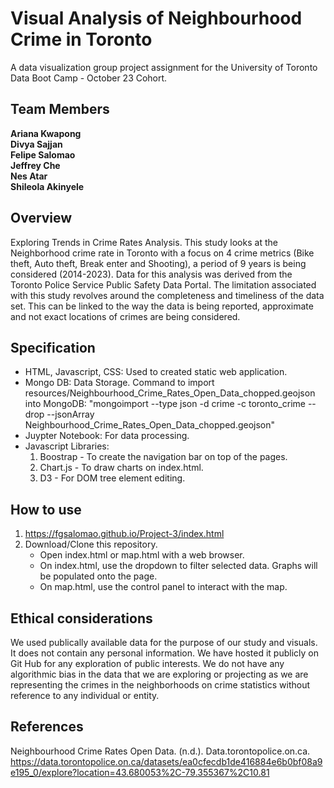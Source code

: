# Visual Analysis of Neighbourhood Crime in Toronto
A data visualization group project assignment for the University of Toronto Data Boot Camp - October 23 Cohort. 

## Team Members
**Ariana Kwapong**  
**Divya Sajjan**  
**Felipe Salomao**   
**Jeffrey Che**  
**Nes Atar**  
**Shileola Akinyele**  

## Overview
Exploring Trends in Crime Rates Analysis. This study looks at the Neighborhood crime rate in Toronto with a focus on 4 crime metrics (Bike theft, Auto theft, Break enter and Shooting), a period of 9 years is being considered (2014-2023). Data for this analysis was derived from the Toronto Police Service Public Safety Data Portal. The limitation associated with this study revolves around the completeness and timeliness of the data set. This can be linked to the way the data is being reported, approximate and not exact locations of crimes are being considered.

## Specification
- HTML, Javascript, CSS: Used to created static web application.
- Mongo DB: Data Storage.
    Command to import resources/Neighbourhood_Crime_Rates_Open_Data_chopped.geojson into MongoDB: "mongoimport --type json -d crime -c toronto_crime --drop --jsonArray Neighbourhood_Crime_Rates_Open_Data_chopped.geojson"
- Juypter Notebook: For data processing.
- Javascript Libraries:
    1) Boostrap - To create the navigation bar on top of the pages.
    2) Chart.js - To draw charts on index.html.
    3) D3 - For DOM tree element editing.

## How to use
1) https://fgsalomao.github.io/Project-3/index.html
2) Download/Clone this repository.
    - Open index.html or map.html with a web browser.
    - On index.html, use the dropdown to filter selected data. Graphs will be populated onto the page.
    - On map.html, use the control panel to interact with the map.


## Ethical considerations
We used publically available data for the purpose of our study and visuals. It does not contain any personal information. We have hosted it publicly on Git Hub for any exploration of public interests. We do not have any algorithmic bias in the data that we are exploring or projecting as we are representing the crimes in the neighborhoods on crime statistics without reference to any individual or entity. 

## References
Neighbourhood Crime Rates Open Data. (n.d.). Data.torontopolice.on.ca. 
    https://data.torontopolice.on.ca/datasets/ea0cfecdb1de416884e6b0bf08a9e195_0/explore?location=43.680053%2C-79.355367%2C10.81
